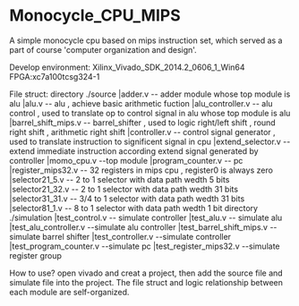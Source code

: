# Monocycle_CPU_MIPS
A simple monocycle cpu based on mips instruction set, which served as a part of course 'computer organization and design'.

Develop environment:
Xilinx_Vivado_SDK_2014.2_0606_1_Win64
FPGA:xc7a100tcsg324-1

File struct:
  directory ./source 
    |adder.v -- adder module whose top module is alu
    |alu.v -- alu , achieve basic arithmetic fuction 
    |alu_controller.v -- alu control  , used to translate op to control signal in alu whose top module is alu
    |barrel_shift_mips.v -- barrel_shifter , used to logic right/left shift , round right shift , arithmetic right shift
    |controller.v -- control signal generator , used to translate instruction to significent signal in cpu
    |extend_selector.v  -- extend immediate instruction according extend signal generated by controller
    |momo_cpu.v --top module
    |program_counter.v -- pc
    |register_mips32.v -- 32 registers in mips cpu , register0 is always zero
    |selector21_5.v -- 2 to 1 selector with data path wedth 5 bits
    |selector21_32.v -- 2 to 1 selector with data path wedth 31 bits
    |selector31_31.v -- 3/4 to 1 selector with data path wedth 31 bits
    |selector81_1.v -- 8 to 1 selector with data path wedth 1 bit
  directory ./simulation
    |test_control.v -- simulate controller 
    |test_alu.v -- simulate alu
    |test_alu_controller.v --simulate alu controller
    |test_barrel_shift_mips.v --simulate barrel shifter
    |test_controller.v --simulate controller
    |test_program_counter.v --simulate pc
    |test_register_mips32.v --simulate register group
    
How to use?
open vivado and creat a project, then add the source file and simulate file into the project. The file struct and logic relationship between each module are self-organized.
